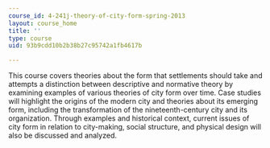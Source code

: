 ```yaml
---
course_id: 4-241j-theory-of-city-form-spring-2013
layout: course_home
title: ''
type: course
uid: 93b9cdd10b2b38b27c95742a1fb4617b

---
```

This course covers theories about the form that settlements should take and attempts a distinction between descriptive and normative theory by examining examples of various theories of city form over time. Case studies will highlight the origins of the modern city and theories about its emerging form, including the transformation of the nineteenth-century city and its organization. Through examples and historical context, current issues of city form in relation to city-making, social structure, and physical design will also be discussed and analyzed.
